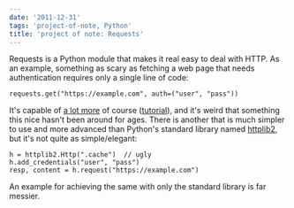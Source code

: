 ```yaml
---
date: '2011-12-31'
tags: 'project-of-note, Python'
title: 'project of note: Requests'
---
```


Requests is a Python module that makes it real easy to deal with HTTP.
As an example, something as scary as fetching a web page that needs
authentication requires only a single line of code:

``` {.sourceCode .python}
requests.get("https://example.com", auth=("user", "pass"))
```

It\'s capable of [a lot more] of course ([tutorial]), and it\'s weird
that something this nice hasn\'t been around for ages. There is another
that is much simpler to use and more advanced than Python\'s standard
library named [httplib2], but it\'s not quite as simple/elegant:

``` {.sourceCode .python}
h = httplib2.Http(".cache")  // ugly
h.add_credentials("user", "pass")
resp, content = h.request("https://example.com")
```

An example for achieving the same with only the standard library is far
messier.

  [a lot more]: http://docs.python-requests.org/en/latest/index.html#feature-support
  [tutorial]: http://docs.python-requests.org/en/latest/user/quickstart/
  [httplib2]: http://code.google.com/p/httplib2/
